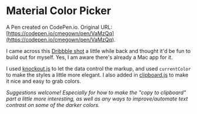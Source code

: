 # Material Color Picker

A Pen created on CodePen.io. Original URL: [https://codepen.io/cmegown/pen/VaMzQq](https://codepen.io/cmegown/pen/VaMzQq).

I  came across this [Dribbble shot](https://dribbble.com/shots/2594885-Material-Colors-for-Mac) a little while back and thought it'd be fun to build out for myself. Yes, I am aware there's already a Mac app for it.

I used [knockout.js](http://knockoutjs.com/) to let the data control the markup, and used `currentColor` to make the styles a little more elegant. I also added in [clipboard.js](https://clipboardjs.com/) to make it nice and easy to grab colors.

_Suggestions welcome! Especially for how to make the "copy to clipboard" part a little more interesting, as well as any ways to improve/automate text contrast on some of the darker colors._
